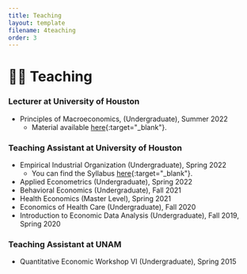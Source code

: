 ```yaml
---
title: Teaching
layout: template
filename: 4teaching
order: 3
--- 
```


# :woman_teacher: Teaching

### Lecturer at University of Houston
- Principles of Macroeconomics, (Undergraduate), Summer 2022
    - Material available [here](https://github.com/evaloaeza/Principles-Macro){:target="_blank"}.

### Teaching Assistant at University of Houston
- Empirical Industrial Organization (Undergraduate), Spring 2022
    - You can find the Syllabus [here](https://github.com/evaloaeza/Empirical-IO/blob/main/IO_szabo_%20syllabus_2022_updated.pdf){:target="_blank"}.
- Applied Econometrics (Undergraduate), Spring 2022
- Behavioral Economics (Undergraduate), Fall 2021
- Health Economics (Master Level), Spring 2021
- Economics of Health Care (Undergraduate), Fall 2020
- Introduction to Economic Data Analysis (Undergraduate), Fall 2019, Spring 2020

### Teaching Assistant at UNAM
- Quantitative Economic Workshop VI (Undergraduate), Spring 2015
